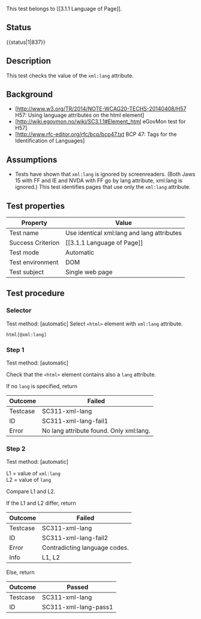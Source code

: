 This test belongs to [[3.1.1 Language of Page]].


## Status
{{status|1|837}}


## Description
This test checks the value of the `xml:lang` attribute.


## Background
- [http://www.w3.org/TR/2014/NOTE-WCAG20-TECHS-20140408/H57  H57: Using language attributes on the html element]
- [http://wiki.egovmon.no/wiki/SC3.1.1#Element_html eGovMon test for H57]
- [http://www.rfc-editor.org/rfc/bcp/bcp47.txt BCP 47: Tags for the Identification of Languages]


## Assumptions
- Tests have shown that `xml:lang` is ignored by screenreaders. (Both Jaws 15 with FF and IE and NVDA with FF go by lang attribute, xml:lang is ignored.) This test identifies pages that use only the  `xml:lang` attribute.


## Test properties
| Property          | Value
|-------------------|----
| Test name         | Use identical xml:lang and lang attributes
| Success Criterion | [[3.1.1 Language of Page]]
| Test mode         | Automatic
| Test environment  | DOM
| Test subject      | Single web page


## Test procedure

### Selector
Test method: [automatic]
Select `<html>` element with `xml:lang` attribute.

`html[@xml:lang]`

### Step 1
Test method: [automatic]

Check that the `<html>` element contains also a `lang` attribute.

If no `lang` is specified, return

| Outcome  | Failed
|----------|-----
| Testcase | SC311-xml-lang
| ID       | SC311-xml-lang-fail1
| Error    | No lang attribute found. Only xml:lang.

### Step 2
Test method: [automatic]

L1 = value of `xml:lang`<br/>
L2 = value of `lang`

Compare L1 and L2.

If the L1 and L2 differ, return

| Outcome  | Failed
|----------|-----
| Testcase | SC311-xml-lang
| ID       | SC311-xml-lang-fail2
| Error    | Contradicting language codes.
| Info     | L1, L2

Else, return

| Outcome  | Passed
|----------|-----
| Testcase | SC311-xml-lang
| ID       | SC311-xml-lang-pass1

